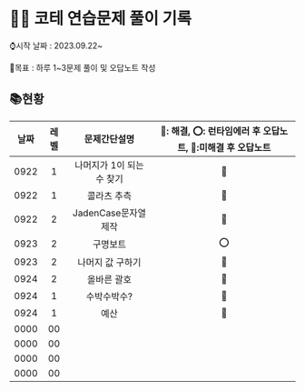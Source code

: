 # 👩‍💻 코테 연습문제 풀이 기록

⌚시작 날짜 : 2023.09.22~

🚩목표 : 하루 1~3문제 풀이 및 오답노트 작성

## 📚현황

| 날짜 | 레벨 |       문제간단설명        | 🔴: 해결, ⭕: 런타임에러 후 오답노트, 🚫:미해결 후 오답노트 |
| :--: | :--: | :-----------------------: | :---------------------------------------------------------: |
| 0922 |  1   | 나머지가 1이 되는 수 찾기 |                             🔴                              |
| 0922 |  1   |        콜라츠 추측        |                             🔴                              |
| 0922 |  2   |    JadenCase문자열제작    |                             🚫                              |
| 0923 |  2   |         구명보트          |                             ⭕                              |
| 0923 |  2   |     나머지 값 구하기      |                             🔴                              |
| 0924 |  2   |        올바른 괄호        |                             🔴                              |
| 0924 |  1   |        수박수박수?        |                             🔴                              |
| 0924 |  1 |              예산           |                             🔴                               |
| 0000 |  00  |                           |                                                             |
| 0000 |  00  |                           |                                                             |
| 0000 |  00  |                           |                                                             |
| 0000 |  00  |                           |                                                             |
